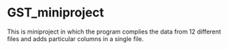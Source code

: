 # GST_miniproject
This is miniproject in which the program complies the data from 12 different files and adds particular columns in a single file.
